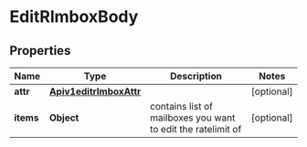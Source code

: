 # EditRlmboxBody

## Properties
Name | Type | Description | Notes
------------ | ------------- | ------------- | -------------
**attr** | [**Apiv1editrlmboxAttr**](Apiv1editrlmboxAttr.md) |  |  [optional]
**items** | **Object** | contains list of mailboxes you want to edit the ratelimit of |  [optional]
